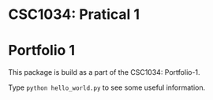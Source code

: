 CSC1034: Pratical 1
===================
Portfolio 1
===========

This package is build as a part of the CSC1034: Portfolio-1.

Type `python hello_world.py` to see some useful information.


